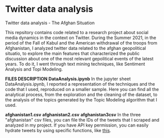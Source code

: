 # Twitter data analysis
Twitter data analysis - The Afghan Situation

This repsitory contains code related to a research project about social media dynamics in the context on Twitter. During the Summer 2021, in the period of the Fall of Kabul and the American withdrawal of the troops from Afghanistan, I analyzed twitter data related to the afghan geopolitical situatio, to explore the main features that characterized the public discussion about one of the most relevant gepolitical events of the latest years. To do it, I went through text mining techniques, like Sentiment Analysis and Topi Modeling.

**FILES DESCRIPTION**
**DataAnalysis.ipynb**
In the jupyter sheet DataAnalysis.ipynb, I reported a representation of the techniques and the code that I used, reproduced on a smaller sample. Here you can find all the analytical process, from the exploration and the cleaning of the dataset, to the analysis of the topics generated by the Topic Modeling algorithm that I used.

**afghanistan1.csv**
**afghanistan2.csv**
**afghanistan3csv**
In the three "afghanistan" csv files, you can file the IDs of the tweets that I scraped and analyzed in my project. If you have API key permission, you can easily hydrate tweets by using specific functions, like <a href=https://rdrr.io/cran/academictwitteR/man/hydrate_tweets.html>this</A>.

